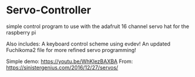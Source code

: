 # Servo-Controller
simple control program to use with the adafruit 16 channel servo hat for the raspberry pi

Also includes: 
A keyboard control scheme using evdev!
An updated Fuchikoma2 file for more refined servo programming!

Simple demo: https://youtu.be/WhKlezBAXBA
From: https://sinistergenius.com/2016/12/27/servos/


